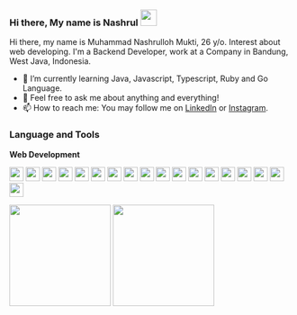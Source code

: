 ### Hi there, My name is Nashrul <img src="https://github.com/TheDudeThatCode/TheDudeThatCode/blob/master/Assets/Hi.gif" width="29px">
Hi there, my name is Muhammad Nashrulloh Mukti, 26 y/o. Interest about web developing. I'm a Backend Developer, work at a Company in Bandung, West Java, Indonesia. 
- 📖 I’m currently learning Java, Javascript, Typescript, Ruby and Go Language.
- 💬 Feel free to ask me about anything and everything!
- 📫 How to reach me: You may follow me on [LinkedIn](https://www.linkedin.com/in/muhammad-nashrulloh-mukti-897688143/) or  [Instagram](https://www.instagram.com/mhmmdnmkt/).

### Language and Tools

**Web Development**

<code><img height="25" src="https://cdn.svgporn.com/logos/nodejs-icon.svg"></code>
<code><img height="25" src="https://cdn.svgporn.com/logos/java.svg"></code>
<code><img height="25" src="https://cdn.svgporn.com/logos/php.svg"></code>
<code><img height="25" src="https://cdn.svgporn.com/logos/python.svg"></code>
<code><img height="25" src="https://cdn.svgporn.com/logos/go.svg"></code>
<code><img height="25" src="https://cdn.svgporn.com/logos/laravel.svg"></code>
<code><img height="25" src="https://cdn.svgporn.com/logos/spring.svg"></code>
<code><img height="25" src="https://cdn.svgporn.com/logos/django-icon.svg"></code>
<code><img height="25" src="https://cdn.svgporn.com/logos/mysql.svg"></code>
<code><img height="25" src="https://cdn.svgporn.com/logos/postgresql.svg"></code>
<code><img height="25" src="https://cdn.svgporn.com/logos/html-5.svg"></code>
<code><img height="25" src="https://cdn.svgporn.com/logos/css-3.svg"></code>
<code><img height="25" src="https://cdn.svgporn.com/logos/javascript.svg"></code>
<code><img height="25" src="https://cdn.svgporn.com/logos/sass.svg"></code>
<code><img height="25" src="https://cdn.svgporn.com/logos/webpack.svg"></code>
<code><img height="25" src="https://cdn.svgporn.com/logos/materializecss.svg"></code>
<code><img height="25" src="https://cdn.svgporn.com/logos/git-icon.svg"></code>
<code><img height="25" src="https://cdn.svgporn.com/logos/firebase.svg"></code>

<p>
<img src="https://github-readme-stats.vercel.app/api?username=nashrullohmuktii&show_icons=true" height=180 />
<img src="https://github-readme-stats.vercel.app/api/top-langs/?username=nashrullohmuktii&layout=compact" height=180 />
</p>
